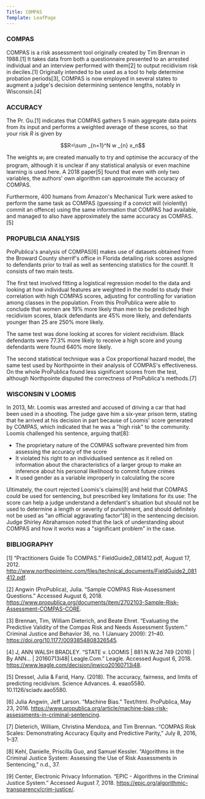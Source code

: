 ```yaml
---
Title: COMPAS
Template: LeafPage
---
```


### COMPAS

COMPAS is a risk assessment tool originally created by Tim Brennan in 1988.[1] It takes data from both a questionnaire presented to an arrested individual and an interview performed with them[2] to output recidivism risk in deciles.[1]
Originally intended to be used as a tool to help determine probation periods[3], COMPAS is now employed in several states to augment a judge's decision determining sentence lengths, notably in Wisconsin.[4]

### ACCURACY

The Pr. Gu.[1] indicates that COMPAS gathers 5 main aggregate data points from its input and performs a weighted average of these scores, so that your risk $R$ is given by

$$R=\sum _{n=1}^N w _{n} x_n$$


The weights $w_i$ are created manually to try and optimise the accuracy of the program, although it is unclear if any statistical analysis or even machine learning is used here. A 2018 paper[5] found that even with only two variables, the authors' own algorithm can approximate the accuracy of COMPAS.

Furthermore, 400 humans from Amazon's Mechanical Turk were asked to perform the same task as COMPAS (guessing if a convict will (violently) commit an offence) using the same information that COMPAS had available, and managed to also have approximately the same accuracy as COMPAS.[5]

### PROPUBLCIA ANALYSIS

ProPublica's analysis of COMPAS[6] makes use of datasets obtained from the Broward County sherrif's office in Florida detailing risk scores assigned to defendants prior to trail as well as sentencing statistics for the countf. It consists of two main tests.

The first test involved fitting a logistical regression model to the data and looking at how individual features are weighted in the model to study their correlation with high COMPAS scores, adjusting for controlling for variation among classes in the population. From this ProPublica were able to conclude that women are 19% more likely than men to be predicted high recidivism scores, black defendants are 45% more likely, and defendants younger than 25 are 250% more likely.

The same test was done looking at scores for violent recidivism. Black defendants were 77.3% more likely to receive a high score and young defendants were found 640% more likely.

The second statistical technique was a Cox proportional hazard model, the same test used by Northpointe in their analysis of COMPAS's effectiveness. On the whole ProPublica found less significant scores from the test, although Northpointe disputed the correctness of ProPublica's methods.[7]

### WISCONSIN V LOOMIS

In 2013, Mr. Loomis was arrested and accused of driving a car that had been used in a shooting. The judge gave him a six-year prison term, stating that he arrived at his decision in part because of Loomis' score generated by COMPAS, which indicated that he was a "high risk" to the community. Loomis challenged his sentence, arguing that[8]:

* The proprietary nature of the COMPAS software prevented him from assessing the accuracy of the score
* It violated his right to an individualised sentence as it relied on information about the characteristics of a larger group to make an inference about his personal likelihood to commit future crimes
* It used gender as a variable improperly in calculating the score

Ultimately, the court rejected Loomis's claims[9] and held that COMPAS could be used for sentencing, but prescribed key limitations for its use: The score can help a judge understand a defendant's situation but should not be used to determine a length or severity of punishment, and should definitely not be used as "an official aggravating factor"[8] in the sentencing decision. Judge Shirley Abrahamson noted that the lack of understanding about COMPAS and how it works was a "significant problem" in the case.

### BIBLIOGRAPHY

[1] “Practitioners Guide To COMPAS.” FieldGuide2_081412.pdf, August 17, 2012. http://www.northpointeinc.com/files/technical_documents/FieldGuide2_081412.pdf.

[2] Angwin (ProPublica), Julia. “Sample COMPAS Risk-Assessment Questions.” Accessed August 6, 2018. https://www.propublica.org/documents/item/2702103-Sample-Risk-Assessment-COMPAS-CORE.

[3] Brennan, Tim, William Dieterich, and Beate Ehret. “Evaluating the Predictive Validity of the Compas Risk and Needs Assessment System.” Criminal Justice and Behavior 36, no. 1 (January 2009): 21–40. https://doi.org/10.1177/0093854808326545.

[4] J, ANN WALSH BRADLEY. “STATE v. LOOMIS | 881 N.W.2d 749 (2016) | By ANN... | 20160713i48| Leagle.Com.” Leagle. Accessed August 6, 2018. https://www.leagle.com/decision/inwico20160713i48.

[5] Dressel, Julia & Farid, Hany. (2018). The accuracy, fairness, and limits of predicting recidivism. Science Advances. 4. eaao5580. 10.1126/sciadv.aao5580. 

[6] Julia Angwin, Jeff Larson. “Machine Bias.” Text/html. ProPublica, May 23, 2016. https://www.propublica.org/article/machine-bias-risk-assessments-in-criminal-sentencing.

[7] Dieterich, William, Christina Mendoza, and Tim Brennan. “COMPAS Risk Scales: Demonstrating Accuracy Equity and Predictive Parity,” July 8, 2016, 1–37.

[8] Kehl, Danielle, Priscilla Guo, and Samuel Kessler. “Algorithms in the Criminal Justice System: Assessing the Use of Risk Assessments in Sentencing,” n.d., 37.

[9] Center, Electronic Privacy Information. “EPIC - Algorithms in the Criminal Justice System.” Accessed August 7, 2018. https://epic.org/algorithmic-transparency/crim-justice/.
